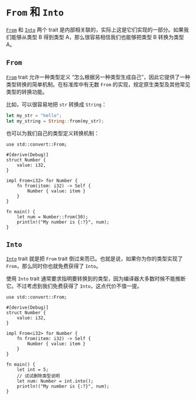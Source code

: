 # `From` 和 `Into`

 [`From`] 和 [`Into`] 两个 trait 是内部相关联的，实际上这是它们实现的一部分。如果我们能够从类型 B 得到类型 A，那么很容易相信我们也能够把类型 B 转换为类型 A。

## `From`

[`From`] trait 允许一种类型定义 “怎么根据另一种类型生成自己”，因此它提供了一种类型转换的简单机制。在标准库中有无数 `From` 的实现，规定原生类型及其他常见类型的转换功能。

比如，可以很容易地把 `str` 转换成 `String`：

```rust
let my_str = "hello";
let my_string = String::from(my_str);
```

也可以为我们自己的类型定义转换机制：

```rust,editable
use std::convert::From;

#[derive(Debug)]
struct Number {
    value: i32,
}

impl From<i32> for Number {
    fn from(item: i32) -> Self {
        Number { value: item }
    }
}

fn main() {
    let num = Number::from(30);
    println!("My number is {:?}", num);
}
```

## `Into`

[`Into`] trait 就是把 `From` trait 倒过来而已。也就是说，如果你为你的类型实现了 `From`，那么同时你也就免费获得了 `Into`。

使用 `Into` trait 通常要求指明要转换到的类型，因为编译器大多数时候不能推断它。不过考虑到我们免费获得了 `Into`，这点代价不值一提。

```rust,editable
use std::convert::From;

#[derive(Debug)]
struct Number {
    value: i32,
}

impl From<i32> for Number {
    fn from(item: i32) -> Self {
        Number { value: item }
    }
}

fn main() {
    let int = 5;
    // 试试删除类型说明
    let num: Number = int.into();
    println!("My number is {:?}", num);
}
```

[`From`]: https://rustwiki.org/zh-CN/std/convert/trait.From.html
[`Into`]: https://rustwiki.org/zh-CN/std/convert/trait.Into.html
